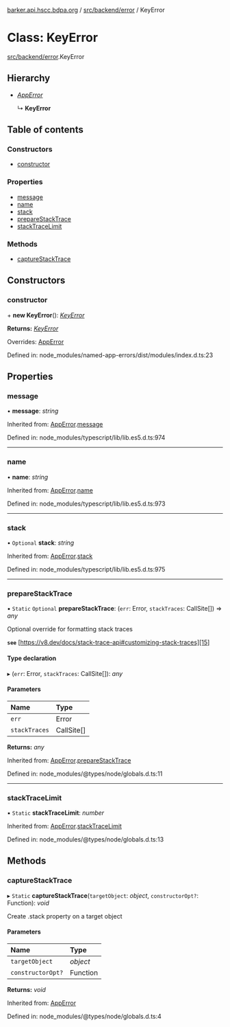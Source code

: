 [barker.api.hscc.bdpa.org][1] / [src/backend/error][2] / KeyError

# Class: KeyError

[src/backend/error][2].KeyError

## Hierarchy

- [_AppError_][3]

  ↳ **KeyError**

## Table of contents

### Constructors

- [constructor][4]

### Properties

- [message][5]
- [name][6]
- [stack][7]
- [prepareStackTrace][8]
- [stackTraceLimit][9]

### Methods

- [captureStackTrace][10]

## Constructors

### constructor

\+ **new KeyError**(): [_KeyError_][11]

**Returns:** [_KeyError_][11]

Overrides: [AppError][3]

Defined in: node_modules/named-app-errors/dist/modules/index.d.ts:23

## Properties

### message

• **message**: _string_

Inherited from: [AppError][3].[message][12]

Defined in: node_modules/typescript/lib/lib.es5.d.ts:974

---

### name

• **name**: _string_

Inherited from: [AppError][3].[name][13]

Defined in: node_modules/typescript/lib/lib.es5.d.ts:973

---

### stack

• `Optional` **stack**: _string_

Inherited from: [AppError][3].[stack][14]

Defined in: node_modules/typescript/lib/lib.es5.d.ts:975

---

### prepareStackTrace

▪ `Static` `Optional` **prepareStackTrace**: (`err`: Error, `stackTraces`:
CallSite\[]) => _any_

Optional override for formatting stack traces

**`see`** [https://v8.dev/docs/stack-trace-api#customizing-stack-traces][15]

#### Type declaration

▸ (`err`: Error, `stackTraces`: CallSite\[]): _any_

#### Parameters

| Name          | Type       |
| :------------ | :--------- |
| `err`         | Error      |
| `stackTraces` | CallSite[] |

**Returns:** _any_

Inherited from: [AppError][3].[prepareStackTrace][16]

Defined in: node_modules/@types/node/globals.d.ts:11

---

### stackTraceLimit

▪ `Static` **stackTraceLimit**: _number_

Inherited from: [AppError][3].[stackTraceLimit][17]

Defined in: node_modules/@types/node/globals.d.ts:13

## Methods

### captureStackTrace

▸ `Static` **captureStackTrace**(`targetObject`: _object_, `constructorOpt?`:
Function): _void_

Create .stack property on a target object

#### Parameters

| Name              | Type     |
| :---------------- | :------- |
| `targetObject`    | _object_ |
| `constructorOpt?` | Function |

**Returns:** _void_

Inherited from: [AppError][3]

Defined in: node_modules/@types/node/globals.d.ts:4

[1]: ../README.md
[2]: ../modules/src_backend_error.md
[3]: src_backend_error.apperror.md
[4]: src_backend_error.keyerror.md#constructor
[5]: src_backend_error.keyerror.md#message
[6]: src_backend_error.keyerror.md#name
[7]: src_backend_error.keyerror.md#stack
[8]: src_backend_error.keyerror.md#preparestacktrace
[9]: src_backend_error.keyerror.md#stacktracelimit
[10]: src_backend_error.keyerror.md#capturestacktrace
[11]: src_backend_error.keyerror.md
[12]: src_backend_error.apperror.md#message
[13]: src_backend_error.apperror.md#name
[14]: src_backend_error.apperror.md#stack
[15]: https://v8.dev/docs/stack-trace-api#customizing-stack-traces
[16]: src_backend_error.apperror.md#preparestacktrace
[17]: src_backend_error.apperror.md#stacktracelimit
